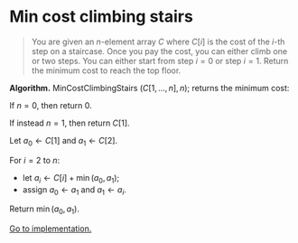 # Min cost climbing stairs

> You are given an $n$-element array $C$ where $C[i]$ is the cost of the $i$-th
> step on a staircase. Once you pay the cost, you can either climb one or two
> steps. You can either start from step $i=0$ or step $i=1$. Return the minimum
> cost to reach the top floor.

**Algorithm.** MinCostClimbingStairs $(C[1,\dots,n], n)$; returns the minimum cost:

If $n=0$, then return $0$.

If instead $n=1$, then return $C[1]$.

Let $a_0\leftarrow C[1]$ and $a_1\leftarrow C[2]$.

For $i=2$ to $n$:

- let $a_i\leftarrow C[i]+\min(a_0,a_1)$;
- assign $a_0\leftarrow a_1$ and $a_1\leftarrow a_i$.

Return $\min(a_0,a_1)$.

[Go to implementation.](../../src/dynamic_programming/lc0746_min_cost_climbing_stairs.c)
